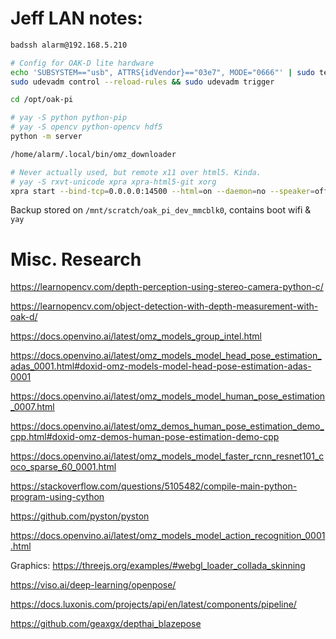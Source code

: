 
# Jeff LAN notes:


```bash
badssh alarm@192.168.5.210

# Config for OAK-D lite hardware
echo 'SUBSYSTEM=="usb", ATTRS{idVendor}=="03e7", MODE="0666"' | sudo tee /etc/udev/rules.d/80-movidius.rules
sudo udevadm control --reload-rules && sudo udevadm trigger

cd /opt/oak-pi

# yay -S python python-pip
# yay -S opencv python-opencv hdf5
python -m server

/home/alarm/.local/bin/omz_downloader

# Never actually used, but remote x11 over html5. Kinda.
# yay -S rxvt-unicode xpra xpra-html5-git xorg
xpra start --bind-tcp=0.0.0.0:14500 --html=on --daemon=no --speaker=off --microphone=off --start=urxvt


```

Backup stored on `/mnt/scratch/oak_pi_dev_mmcblk0`, contains boot wifi & `yay`


# Misc. Research

https://learnopencv.com/depth-perception-using-stereo-camera-python-c/

https://learnopencv.com/object-detection-with-depth-measurement-with-oak-d/

https://docs.openvino.ai/latest/omz_models_group_intel.html

https://docs.openvino.ai/latest/omz_models_model_head_pose_estimation_adas_0001.html#doxid-omz-models-model-head-pose-estimation-adas-0001

https://docs.openvino.ai/latest/omz_models_model_human_pose_estimation_0007.html

https://docs.openvino.ai/latest/omz_demos_human_pose_estimation_demo_cpp.html#doxid-omz-demos-human-pose-estimation-demo-cpp

https://docs.openvino.ai/latest/omz_models_model_faster_rcnn_resnet101_coco_sparse_60_0001.html

https://stackoverflow.com/questions/5105482/compile-main-python-program-using-cython

https://github.com/pyston/pyston

https://docs.openvino.ai/latest/omz_models_model_action_recognition_0001.html

Graphics:
https://threejs.org/examples/#webgl_loader_collada_skinning

https://viso.ai/deep-learning/openpose/



https://docs.luxonis.com/projects/api/en/latest/components/pipeline/


https://github.com/geaxgx/depthai_blazepose





